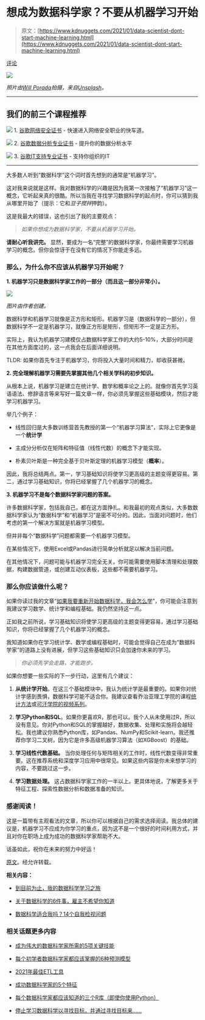 # 想成为数据科学家？不要从机器学习开始

> 原文：[https://www.kdnuggets.com/2021/01/data-scientist-dont-start-machine-learning.html](https://www.kdnuggets.com/2021/01/data-scientist-dont-start-machine-learning.html)

[评论](#comments)

![](../Images/713e5efad96a4e60e0b5429a2754fe4b.png)

*照片由[Will Porada](https://unsplash.com/@will0629?utm_source=unsplash&utm_medium=referral&utm_content=creditCopyText)拍摄，来自[Unsplash](https://unsplash.com/s/photos/stop?utm_source=unsplash&utm_medium=referral&utm_content=creditCopyText)。*

* * *

## 我们的前三个课程推荐

![](../Images/0244c01ba9267c002ef39d4907e0b8fb.png) 1. [谷歌网络安全证书](https://www.kdnuggets.com/google-cybersecurity) - 快速进入网络安全职业的快车道。

![](../Images/e225c49c3c91745821c8c0368bf04711.png) 2. [谷歌数据分析专业证书](https://www.kdnuggets.com/google-data-analytics) - 提升你的数据分析水平

![](../Images/0244c01ba9267c002ef39d4907e0b8fb.png) 3. [谷歌IT支持专业证书](https://www.kdnuggets.com/google-itsupport) - 支持你组织的IT

* * *

大多数人听到“数据科学”这个词时首先想到的通常是“机器学习”。

这对我来说就是这样。我对数据科学的兴趣是因为我第一次接触了“机器学习”这一概念，它听起来真的很酷。所以当我在寻找学习数据科学的起点时，你可以猜到我从哪里开始了（提示：它和*豆子搅拌*押韵）。

这是我最大的错误，这也引出了我的主要观点：

> *如果你想成为数据科学家，不要从机器学习开始。*

**请耐心听我讲完。** 显然，要成为一名“完整”的数据科学家，你最终需要学习机器学习的概念。但你会惊讶于在没有它的情况下你能走多远。

### 那么，为什么你不应该从机器学习开始呢？

**1. 机器学习只是数据科学家工作的一部分（而且这一部分非常小）。**

![](../Images/de89a70188c6d6d0dd4206512e51b7d7.png)

*图片由作者创建。*

数据科学和机器学习就像是正方形和矩形。机器学习是（数据科学的一部分），但数据科学不一定是机器学习，就像正方形是矩形，但矩形不一定是正方形。

实际上，我认为机器学习建模仅占数据科学家工作的大约5-10%，大部分时间是在其他方面度过的，这一点我会在后面详细说明。

TLDR: 如果你首先专注于机器学习，你将投入大量时间和精力，却收获甚微。

**2. 完全理解机器学习需要先掌握其他几个相关学科的初步知识。**

从根本上说，机器学习是建立在统计学、数学和概率论之上的。就像你首先学习英语语法、修辞语言等来写好一篇文章一样，你必须先掌握这些基础模块，然后才能学习机器学习。

举几个例子：

+   线性回归是大多数训练营首先教授的第一个“机器学习算法”，实际上它更像是一个**统计学**

+   主成分分析仅在矩阵和特征值（线性代数）的概念下才能实现。

+   朴素贝叶斯是一种完全基于贝叶斯定理的机器学习模型（**概率**）。

因此，我将总结两点。第一，学习基础知识将使学习更高级的主题变得更容易。第二，通过学习基础知识，你将已经掌握了几个机器学习的概念。

**3\. 机器学习不是每个数据科学家问题的答案。**

许多数据科学家，包括我自己，都在这方面挣扎。和我最初的观点类似，大多数数据科学家认为“数据科学”和“机器学习”是密不可分的。因此，当面对问题时，他们考虑的第一个解决方案就是机器学习模型。

但并非每个“数据科学”问题都需要一个机器学习模型。

在某些情况下，使用Excel或Pandas进行简单分析就足以解决当前问题。

在其他情况下，问题可能与机器学习完全无关。你可能需要使用脚本清理和处理数据，构建数据管道，或创建互动仪表板，这些都不需要机器学习。

### 那么你应该做什么呢？

如果你读过我的文章“[如果我要重新开始数据科学，我会怎么学](https://towardsdatascience.com/how-id-learn-data-science-if-i-could-start-over-2-years-in-b821d8a4876c)”，你可能会注意到我建议学习数学、统计学和编程基础。我仍然坚持这一点。

正如我之前所说，学习基础知识将使学习更高级的主题变得更容易，通过学习基础知识，你将已经掌握了几个机器学习的概念。

我知道如果你在学习统计学、数学或编程基础时，可能会觉得自己在成为“数据科学家”的道路上没有进展，但学习这些基础知识只会加速你未来的学习。

> *你必须先学会走路，才能跑步。*

如果你想要一些实际的下一步行动，这里有几个建议：

1.  **从统计学开始**。在这三个基础模块中，我认为统计学是最重要的。如果你对统计学感到畏惧，数据科学可能不适合你。我建议查看乔治亚理工学院的课程[统计方法](https://mediaspace.gatech.edu/playlist/dedicated/74258101/1_g5xwvbde/1_iw8fk73m)或[可汗学院的视频系列](https://www.khanacademy.org/math/statistics-probability)。

1.  **学习Python和SQL**。如果你更喜欢R，那也可以。我个人从未使用过R，所以没有意见。你对Python和SQL的掌握越好，数据收集、处理和实施将会越轻松。我也建议你熟悉Python库，如Pandas、NumPy和Scikit-learn。我还推荐你学习二叉树，因为它是许多高级机器学习算法（如XGBoost）的基础。

1.  **学习线性代数基础。** 当你处理任何与矩阵相关的工作时，线性代数变得非常重要。这在推荐系统和深度学习应用中很常见。如果这些内容是你未来想学习的内容，不要跳过这一步。

1.  **学习数据处理。** 这占数据科学家工作的一半以上。更具体地说，了解更多关于特征工程、探索性数据分析和数据准备的知识。

### 感谢阅读！

这是一篇带有主观看法的文章，所以你可以根据自己的需求选择阅读。我总体的建议是，机器学习不应成为你学习的重点，因为这不是一个很好的时间利用方式，并且对你在职场上成为成功的数据科学家帮助不大。

话虽如此，祝你在未来的努力中好运！

[原文](https://towardsdatascience.com/want-to-be-a-data-scientist-dont-learn-machine-learning-28e418d9af2f)。经允许转载。

**相关内容：**

+   [到目前为止，我的数据科学学习之旅](https://www.kdnuggets.com/2021/01/data-science-learning-journey.html)

+   [关于数据科学的6件事，雇主不希望你知道](https://www.kdnuggets.com/2020/12/6-things-data-science-employers.html)

+   [数据科学适合我吗？14个自我检视问题](https://www.kdnuggets.com/2020/11/data-science-14-self-examination-questions.html)

### 相关话题更多内容

+   [成为伟大的数据科学家所需的5项关键技能](https://www.kdnuggets.com/2021/12/5-key-skills-needed-become-great-data-scientist.html)

+   [每个初学者数据科学家都应该掌握的6种预测模型](https://www.kdnuggets.com/2021/12/6-predictive-models-every-beginner-data-scientist-master.html)

+   [2021年最佳ETL工具](https://www.kdnuggets.com/2021/12/mozart-best-etl-tools-2021.html)

+   [成功数据科学家的5个特征](https://www.kdnuggets.com/2021/12/5-characteristics-successful-data-scientist.html)

+   [每个数据科学家都应该知道的三个R库（即使你使用Python）](https://www.kdnuggets.com/2021/12/three-r-libraries-every-data-scientist-know-even-python.html)

+   [停止学习数据科学以寻找目标，并通过寻找目标来……](https://www.kdnuggets.com/2021/12/stop-learning-data-science-find-purpose.html)
